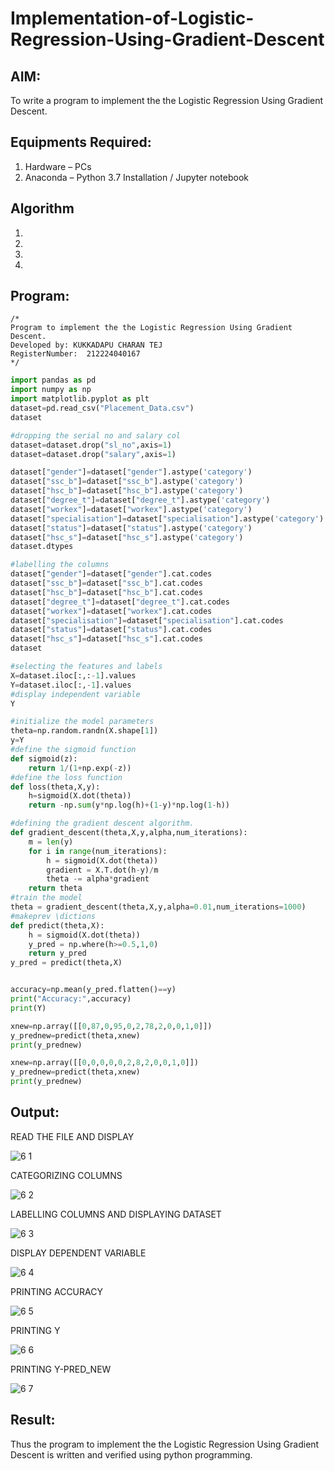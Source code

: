 # Implementation-of-Logistic-Regression-Using-Gradient-Descent

## AIM:
To write a program to implement the the Logistic Regression Using Gradient Descent.

## Equipments Required:
1. Hardware – PCs
2. Anaconda – Python 3.7 Installation / Jupyter notebook

## Algorithm
1. 
2. 
3. 
4. 

## Program:
```
/*
Program to implement the the Logistic Regression Using Gradient Descent.
Developed by: KUKKADAPU CHARAN TEJ
RegisterNumber:  212224040167
*/
```
```py
import pandas as pd
import numpy as np
import matplotlib.pyplot as plt
dataset=pd.read_csv("Placement_Data.csv")
dataset

#dropping the serial no and salary col
dataset=dataset.drop("sl_no",axis=1)
dataset=dataset.drop("salary",axis=1)

dataset["gender"]=dataset["gender"].astype('category')
dataset["ssc_b"]=dataset["ssc_b"].astype('category')
dataset["hsc_b"]=dataset["hsc_b"].astype('category')
dataset["degree_t"]=dataset["degree_t"].astype('category')
dataset["workex"]=dataset["workex"].astype('category')
dataset["specialisation"]=dataset["specialisation"].astype('category')
dataset["status"]=dataset["status"].astype('category')
dataset["hsc_s"]=dataset["hsc_s"].astype('category')
dataset.dtypes

#labelling the columns
dataset["gender"]=dataset["gender"].cat.codes
dataset["ssc_b"]=dataset["ssc_b"].cat.codes
dataset["hsc_b"]=dataset["hsc_b"].cat.codes
dataset["degree_t"]=dataset["degree_t"].cat.codes
dataset["workex"]=dataset["workex"].cat.codes
dataset["specialisation"]=dataset["specialisation"].cat.codes
dataset["status"]=dataset["status"].cat.codes
dataset["hsc_s"]=dataset["hsc_s"].cat.codes
dataset

#selecting the features and labels
X=dataset.iloc[:,:-1].values
Y=dataset.iloc[:,-1].values
#display independent variable
Y

#initialize the model parameters
theta=np.random.randn(X.shape[1])
y=Y
#define the sigmoid function
def sigmoid(z):
    return 1/(1+np.exp(-z))
#define the loss function
def loss(theta,X,y):
    h=sigmoid(X.dot(theta))
    return -np.sum(y*np.log(h)+(1-y)*np.log(1-h))

#defining the gradient descent algorithm.
def gradient_descent(theta,X,y,alpha,num_iterations):
    m = len(y)
    for i in range(num_iterations):
        h = sigmoid(X.dot(theta))
        gradient = X.T.dot(h-y)/m
        theta -= alpha*gradient
    return theta
#train the model
theta = gradient_descent(theta,X,y,alpha=0.01,num_iterations=1000)
#makeprev \dictions
def predict(theta,X):
    h = sigmoid(X.dot(theta))
    y_pred = np.where(h>=0.5,1,0)
    return y_pred
y_pred = predict(theta,X)


accuracy=np.mean(y_pred.flatten()==y)
print("Accuracy:",accuracy)
print(Y)

xnew=np.array([[0,87,0,95,0,2,78,2,0,0,1,0]])
y_prednew=predict(theta,xnew)
print(y_prednew)

xnew=np.array([[0,0,0,0,0,2,8,2,0,0,1,0]])
y_prednew=predict(theta,xnew)
print(y_prednew)
```

## Output:

READ THE FILE AND DISPLAY


![6 1](https://github.com/user-attachments/assets/278b473e-8b11-4ca7-8f64-d001edf7a38c)

CATEGORIZING COLUMNS


![6 2](https://github.com/user-attachments/assets/2a5b71ae-bcf5-43a3-80f5-875018135dc2)

LABELLING COLUMNS AND DISPLAYING DATASET


![6 3](https://github.com/user-attachments/assets/09c14fbe-a8f7-4046-ae02-fa457bb8517b)

DISPLAY DEPENDENT VARIABLE


![6 4](https://github.com/user-attachments/assets/8ff47fc4-4b7f-4bc8-a7a4-f10fefbef4a1)

PRINTING ACCURACY


![6 5](https://github.com/user-attachments/assets/f5705bf6-7423-4b37-9865-e79b732d9576)

PRINTING Y


![6 6](https://github.com/user-attachments/assets/914227e2-7f68-45fa-98c8-b28330b581be)


PRINTING Y-PRED_NEW


![6 7](https://github.com/user-attachments/assets/1664c6fa-9e50-4e80-8c83-77d407ae073b)



## Result:
Thus the program to implement the the Logistic Regression Using Gradient Descent is written and verified using python programming.

